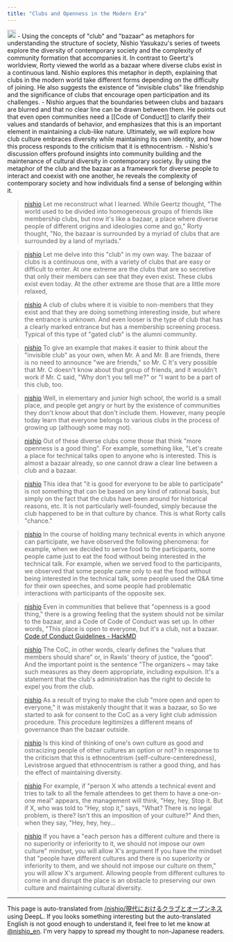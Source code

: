 ```yaml
---
title: "Clubs and Openness in the Modern Era"
---
```


<img src='https://scrapbox.io/api/pages/nishio-en/gpt/icon' alt='gpt.icon' height="19.5"/>
- Using the concepts of "club" and "bazaar" as metaphors for understanding the structure of society, Nishio Yasukazu's series of tweets explore the diversity of contemporary society and the complexity of community formation that accompanies it. In contrast to Geertz's worldview, Rorty viewed the world as a bazaar where diverse clubs exist in a continuous land. Nishio explores this metaphor in depth, explaining that clubs in the modern world take different forms depending on the difficulty of joining. He also suggests the existence of "invisible clubs" like friendship and the significance of clubs that encourage open participation and its challenges.
- Nishio argues that the boundaries between clubs and bazaars are blurred and that no clear line can be drawn between them. He points out that even open communities need a [[Code of Conduct]] to clarify their values and standards of behavior, and emphasizes that this is an important element in maintaining a club-like nature. Ultimately, we will explore how club culture embraces diversity while maintaining its own identity, and how this process responds to the criticism that it is ethnocentrism.
- Nishio's discussion offers profound insights into community building and the maintenance of cultural diversity in contemporary society. By using the metaphor of the club and the bazaar as a framework for diverse people to interact and coexist with one another, he reveals the complexity of contemporary society and how individuals find a sense of belonging within it.

> [nishio](https://twitter.com/nishio/status/1760103519603118152) Let me reconstruct what I learned. While Geertz thought, "The world used to be divided into homogeneous groups of friends like membership clubs, but now it's like a bazaar, a place where diverse people of different origins and ideologies come and go," Rorty thought, "No, the bazaar is surrounded by a myriad of clubs that are surrounded by a land of myriads."

> [nishio](https://twitter.com/nishio/status/1760104266566660303) Let me delve into this "club" in my own way. The bazaar of clubs is a continuous one, with a variety of clubs that are easy or difficult to enter. At one extreme are the clubs that are so secretive that only their members can see that they even exist. These clubs exist even today. At the other extreme are those that are a little more relaxed,

> [nishio](https://twitter.com/nishio/status/1760105162826457332) A club of clubs where it is visible to non-members that they exist and that they are doing something interesting inside, but where the entrance is unknown. And even looser is the type of club that has a clearly marked entrance but has a membership screening process. Typical of this type of "gated club" is the alumni community.

> [nishio](https://twitter.com/nishio/status/1760108053268222083) To give an example that makes it easier to think about the "invisible club" as your own, when Mr. A and Mr. B are friends, there is no need to announce "we are friends," so Mr. C It's very possible that Mr. C doesn't know about that group of friends, and it wouldn't work if Mr. C said, "Why don't you tell me?" or "I want to be a part of this club, too.

> [nishio](https://twitter.com/nishio/status/1760108857144360997) Well, in elementary and junior high school, the world is a small place, and people get angry or hurt by the existence of communities they don't know about that don't include them. However, many people today learn that everyone belongs to various clubs in the process of growing up (although some may not).

> [nishio](https://twitter.com/nishio/status/1760110636783349822) Out of these diverse clubs come those that think "more openness is a good thing". For example, something like, "Let's create a place for technical talks open to anyone who is interested. This is almost a bazaar already, so one cannot draw a clear line between a club and a bazaar.

> [nishio](https://twitter.com/nishio/status/1760111837901889601) This idea that "it is good for everyone to be able to participate" is not something that can be based on any kind of rational basis, but simply on the fact that the clubs have been around for historical reasons, etc. It is not particularly well-founded, simply because the club happened to be in that culture by chance. This is what Rorty calls "chance."

> [nishio](https://twitter.com/nishio/status/1760112730412064840) In the course of holding many technical events in which anyone can participate, we have observed the following phenomena: for example, when we decided to serve food to the participants, some people came just to eat the food without being interested in the technical talk. For example, when we served food to the participants, we observed that some people came only to eat the food without being interested in the technical talk, some people used the Q&A time for their own speeches, and some people had problematic interactions with participants of the opposite sex.

> [nishio](https://twitter.com/nishio/status/1760117007352205588) Even in communities that believe that "openness is a good thing," there is a growing feeling that the system should not be similar to the bazaar, and a Code of Code of Conduct was set up. In other words, "This place is open to everyone, but it's a club, not a bazaar.
>  [Code of Conduct Guidelines - HackMD](https://hackmd.io/@codeforjapan/CoCguide)

> [nishio](https://twitter.com/nishio/status/1760118843538657614) The CoC, in other words, clearly defines the "values that members should share" or, in Rawls' theory of justice, the "good". And the important point is the sentence "The organizers ~ may take such measures as they deem appropriate, including expulsion. It's a statement that the club's administration has the right to decide to expel you from the club.

> [nishio](https://twitter.com/nishio/status/1760120431305261132) As a result of trying to make the club "more open and open to everyone," it was mistakenly thought that it was a bazaar, so So we started to ask for consent to the CoC as a very light club admission procedure. This procedure legitimizes a different means of governance than the bazaar outside.

> [nishio](https://twitter.com/nishio/status/1760121943322460475) Is this kind of thinking of one's own culture as good and ostracizing people of other cultures an option or not? In response to the criticism that this is ethnocentrism (self-culture-centeredness), Levistrose argued that ethnocentrism is rather a good thing, and has the effect of maintaining diversity.

> [nishio](https://twitter.com/nishio/status/1760128571304210725) For example, if "person X who attends a technical event and tries to talk to all the female attendees to get them to have a one-on-one meal" appears, the management will think, "Hey, hey, Stop it. But if X, who was told to "Hey, stop it," says, "What? There is no legal problem, is there? Isn't this an imposition of your culture?" And then, when they say, "Hey, hey, hey...

> [nishio](https://twitter.com/nishio/status/1760130410011603332) If you have a "each person has a different culture and there is no superiority or inferiority to it, we should not impose our own culture" mindset, you will allow X's argument If you have the mindset that "people have different cultures and there is no superiority or inferiority to them, and we should not impose our culture on them," you will allow X's argument. Allowing people from different cultures to come in and disrupt the place is an obstacle to preserving our own culture and maintaining cultural diversity.

---
This page is auto-translated from [/nishio/現代におけるクラブとオープンネス](https://scrapbox.io/nishio/現代におけるクラブとオープンネス) using DeepL. If you looks something interesting but the auto-translated English is not good enough to understand it, feel free to let me know at [@nishio_en](https://twitter.com/nishio_en). I'm very happy to spread my thought to non-Japanese readers.
